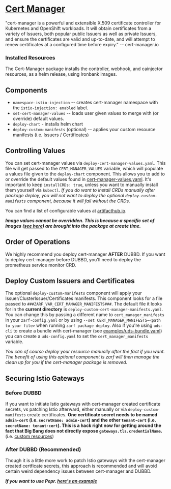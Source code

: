 # [Cert Manager](https://cert-manager.io/)

"cert-manager is a powerful and extensible X.509 certificate controller for Kubernetes and OpenShift workloads. It will obtain certificates from a variety of Issuers, both popular public Issuers as well as private Issuers, and ensure the certificates are valid and up-to-date, and will attempt to renew certificates at a configured time before expiry." -- cert-manager.io

### Installed Resources

The Cert-Manager package installs the controller, webhook, and cainjector resources, as a helm release, using Ironbank images.

## Components

- `namespace-istio-injection` -- creates cert-manager namespace with the `istio-injection: enabled` label.
- `set-cert-manager-values` -- loads user given values to merge with (or override) default values.
- `deploy-chart` - installs helm chart
- `deploy-custom-manifests` (optional) -- applies your custom resource manifests (i.e. Issuers / Certificates)

## Controlling Values

You can set cert-manager values via `deploy-cert-manager-values.yaml`. This file will get passed to the `CERT_MANAGER_VALUES` variable, which will populate a values file given to the `deploy-chart` component. This allows you to add to or override the default values found in [cert-manager-values.yaml](./values/cert-manager-values.yaml). It's important to keep `installCRDs: true`, unless you want to manually install them yourself via `kubectl`. _If you do want to install CRDs manually after package deploy, you will not want to deploy the optional `deploy-custom-manifests` component, because it will fail without the CRDs._

You can find a list of configurable values at [artifacthub.io](https://artifacthub.io/packages/helm/cert-manager/cert-manager).

**_Image values cannot be overridden. This is because a specific set of images ([see here](./zarf.yaml#L72)) are brought into the package at create time._**

## Order of Operations

We highly recommend you deploy cert-manager **AFTER** DUBBD. If you want to deploy cert-manager before DUBBD, you'll need to deploy the prometheus service monitor CRD.

## Deploy Custom Issuers and Certificates

The optional `deploy-custom-manifests` component will apply your Issuer/ClusterIssuer/Certificates manifests. This component looks for a file passed to `###ZARF_VAR_CERT_MANAGER_MANIFESTS###`. The default file it looks for in the **current directory** is `deploy-custom-cert-manager-manifests.yaml`. You can change this by passing a different name to `cert_manager_manifests` in your `zarf-config.yaml` or by using `--set CERT_MANAGER_MANIFESTS=<path to your file>` when running `zarf package deploy`. Also if you're using `uds-cli` to create a bundle with cert-manager (see [examples/uds-bundle.yaml](/examples/uds-bundle.yaml)) you can create a `uds-config.yaml` to set the `cert_manager_manifests` variable.

_You can of course deploy your resource manually after the fact if you want. The benefit of using this optional component is zarf will then manage the clean up for you if the cert-manager package is removed._

## Securing Istio Gateways

### Before DUBBD

If you want to initiate Istio gateways with cert-manager created certificate secrets, vs patching Istio afterward, either manually or via `deploy-custom-manifests` create certificates. **One certificate secret needs to be named `admin-cert` (i.e. `secretName: admin-cert`) and the other `tenant-cert` (i.e. `secretName: tenant-cert`). This is a hack right now for getting around the fact that Big Bang does not directly expose `gateways.tls.credentialName`.** (i.e. [custom resources](examples/deploy-custom-resources.yaml#L42))

### After DUBBD (Recommended)

Though it is a little more work to patch Istio gateways with the cert-manager created certficate secrets, this approach is recommended and will avoid certain weird dependency issues between cert-manager and DUBBD.

**_If you want to use Pepr. [here's an example](https://github.com/TristanHoladay/cert-manager-pepr)_**
